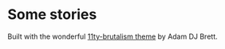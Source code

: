 # Some stories

Built with the wonderful [11ty-brutalism theme](https://github.com/adamdjbrett/11ty-brutalism) by Adam DJ Brett.
